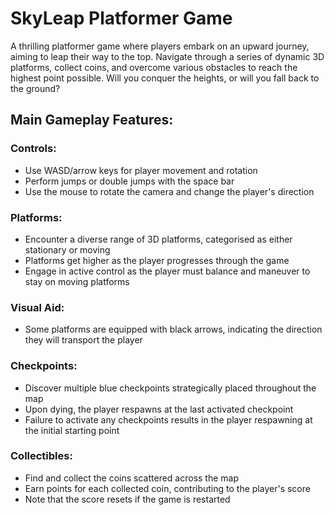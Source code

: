 # SkyLeap Platformer Game

A thrilling platformer game where players embark on an upward journey, aiming to leap their way to the top. Navigate through a series of dynamic 3D platforms, collect coins, and overcome various obstacles to reach the highest point possible. Will you conquer the heights, or will you fall back to the ground?

## Main Gameplay Features:

### Controls:
- Use WASD/arrow keys for player movement and rotation
- Perform jumps or double jumps with the space bar
- Use the mouse to rotate the camera and change the player's direction

### Platforms:
- Encounter a diverse range of 3D platforms, categorised as either stationary or moving
- Platforms get higher as the player progresses through the game
- Engage in active control as the player must balance and maneuver to stay on moving platforms

### Visual Aid:
- Some platforms are equipped with black arrows, indicating the direction they will transport the player

### Checkpoints:
- Discover multiple blue checkpoints strategically placed throughout the map
- Upon dying, the player respawns at the last activated checkpoint
- Failure to activate any checkpoints results in the player respawning at the initial starting point

### Collectibles:
- Find and collect the coins scattered across the map
- Earn points for each collected coin, contributing to the player's score
- Note that the score resets if the game is restarted
